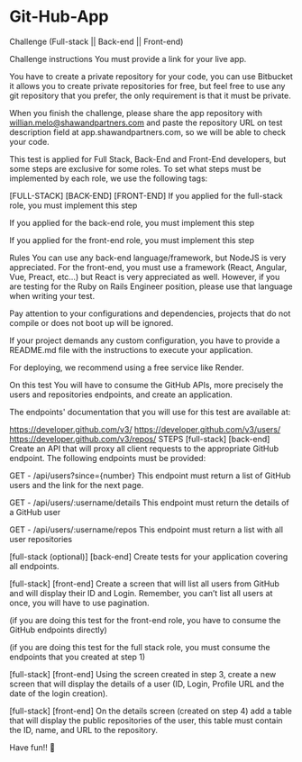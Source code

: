 # Git-Hub-App
Challenge
(Full-stack || Back-end || Front-end)

Challenge instructions
You must provide a link for your live app.

You have to create a private repository for your code, you can use Bitbucket it allows you to create private repositories for free, but feel free to use any git repository that you prefer, the only requirement is that it must be private.

When you finish the challenge, please share the app repository with willian.melo@shawandpartners.com and paste the repository URL on test description field at app.shawandpartners.com, so we will be able to check your code.

This test is applied for Full Stack, Back-End and Front-End developers, but some steps are exclusive for some roles. To set what steps must be implemented by each role, we use the following tags:

[FULL-STACK]	[BACK-END]	[FRONT-END]
If you applied for the full-stack role, you must implement this step

If you applied for the back-end role, you must implement this step

If you applied for the front-end role, you must implement this step

Rules
You can use any back-end language/framework, but NodeJS is very appreciated. For the front-end, you must use a framework (React, Angular, Vue, Preact, etc…) but React is very appreciated as well. However, if you are testing for the Ruby on Rails Engineer position, please use that language when writing your test.

Pay attention to your configurations and dependencies, projects that do not compile or does not boot up will be ignored.

If your project demands any custom configuration, you have to provide a README.md file with the instructions to execute your application.

For deploying, we recommend using a free service like Render.

On this test
You will have to consume the GitHub APIs, more precisely the users and repositories endpoints, and create an application.

The endpoints' documentation that you will use for this test are available at:

https://developer.github.com/v3/
https://developer.github.com/v3/users/
https://developer.github.com/v3/repos/
STEPS
[full-stack] [back-end]
Create an API that will proxy all client requests to the appropriate GitHub endpoint. The following endpoints must be provided:

GET - /api/users?since={number}
This endpoint must return a list of GitHub users and the link for the next page.

GET - /api/users/:username/details
This endpoint must return the details of a GitHub user

GET - /api/users/:username/repos
This endpoint must return a list with all user repositories

[full-stack (optional)] [back-end]
Create tests for your application covering all endpoints.

[full-stack] [front-end]
Create a screen that will list all users from GitHub and will display their ID and Login. Remember, you can’t list all users at once, you will have to use pagination.

(if you are doing this test for the front-end role, you have to consume the GitHub endpoints directly)

(if you are doing this test for the full stack role, you must consume the endpoints that you created at step 1)

[full-stack] [front-end]
Using the screen created in step 3, create a new screen that will display the details of a user (ID, Login, Profile URL and the date of the login creation).

[full-stack] [front-end]
On the details screen (created on step 4) add a table that will display the public repositories of the user, this table must contain the ID, name, and URL to the repository.

Have fun!! 🙂